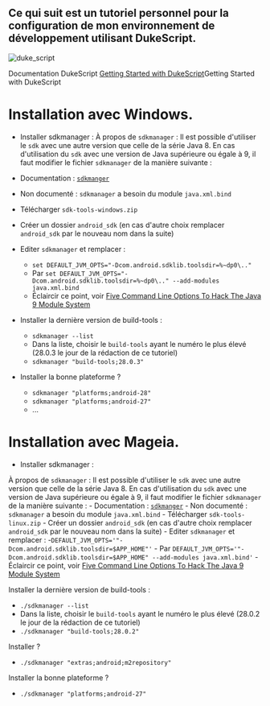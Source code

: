 Ce qui suit est un tutoriel personnel pour la configuration de mon environnement de développement utilisant DukeScript.
----
![duke_script](https://user-images.githubusercontent.com/19194678/46353509-a7d75c80-c65c-11e8-9eb0-3f989948e850.png)

Documentation DukeScript [Getting Started with DukeScript](https://dukescript.com/getting_started.html)Getting Started with DukeScript

# Installation avec Windows.
  - Installer sdkmanager :
À propos de  `sdkmanager` :
Il est possible d'utiliser le `sdk` avec une autre version que celle de la série Java 8. En cas d'utilisation du `sdk` avec une version de Java supérieure ou égale à 9, il faut modifier le fichier `sdkmanager` de la manière suivante :
   - Documentation : [`sdkmanger`](https://developer.android.com/studio/command-line/sdkmanager)
   - Non documenté : `sdkmanager` a besoin du module `java.xml.bind`
   - Télécharger `sdk-tools-windows.zip`
   - Créer un dossier `android_sdk` (en cas d'autre choix remplacer `android_sdk` par le nouveau nom dans la suite)
   - Editer `sdkmanager` et remplacer :
     - `set DEFAULT_JVM_OPTS="-Dcom.android.sdklib.toolsdir=%~dp0\.."`
     - Par `set DEFAULT_JVM_OPTS="-Dcom.android.sdklib.toolsdir=%~dp0\.." --add-modules java.xml.bind`
     - Éclaircir ce point, voir [Five Command Line Options To Hack The Java 9 Module System](https://blog.codefx.org/java/five-command-line-options-to-hack-the-java-9-module-system/)

  - Installer la dernière version de build-tools :
    - `sdkmanager --list`
    - Dans la liste, choisir le `build-tools` ayant le numéro le plus élevé (28.0.3 le jour de la rédaction de ce tutoriel)
    - `sdkmanager "build-tools;28.0.3"`

  - Installer la bonne plateforme ?
    - `sdkmanager "platforms;android-28"`
    - `sdkmanager "platforms;android-27"`
    - ...

# Installation avec Mageia.
  - Installer sdkmanager :

À propos de  `sdkmanager` :
Il est possible d'utiliser le `sdk` avec une autre version que celle de la série Java 8. En cas d'utilisation du `sdk` avec une version de Java supérieure ou égale à 9, il faut modifier le fichier `sdkmanager` de la manière suivante :
    - Documentation : [`sdkmanger`](https://developer.android.com/studio/command-line/sdkmanager)
    - Non documenté : `sdkmanager` a besoin du module `java.xml.bind`
    - Télécharger `sdk-tools-linux.zip`
    - Créer un dossier `android_sdk` (en cas d'autre choix remplacer `android_sdk` par le nouveau nom dans la suite)
    - Editer `sdkmanager` et remplacer :
      -`DEFAULT_JVM_OPTS='"-Dcom.android.sdklib.toolsdir=$APP_HOME"'`
      - Par `DEFAULT_JVM_OPTS='"-Dcom.android.sdklib.toolsdir=$APP_HOME" --add-modules java.xml.bind'`
      - Éclaircir ce point, voir [Five Command Line Options To Hack The Java 9 Module System](https://blog.codefx.org/java/five-command-line-options-to-hack-the-java-9-module-system/)

Installer la dernière version de build-tools :
- `./sdkmanager --list`
- Dans la liste, choisir le `build-tools` ayant le numéro le plus élevé (28.0.2 le jour de la rédaction de ce tutoriel)
- `./sdkmanager "build-tools;28.0.2"`

Installer ?
- `./sdkmanager "extras;android;m2repository"`

Installer la bonne plateforme ?
- `./sdkmanager "platforms;android-27"`